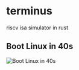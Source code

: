 # terminus
riscv isa simulator in rust


## Boot Linux in 40s
![Boot Linux in 40s](video/linux_boot.gif)
